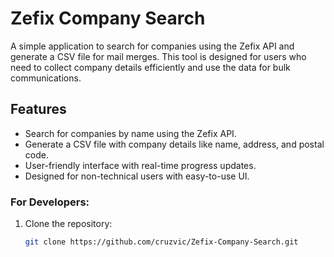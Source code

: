 # Zefix Company Search
A simple application to search for companies using the Zefix API and generate a CSV file for mail merges. 
This tool is designed for users who need to collect company details efficiently and use the data for bulk communications.
## Features
- Search for companies by name using the Zefix API.
- Generate a CSV file with company details like name, address, and postal code.
- User-friendly interface with real-time progress updates.
- Designed for non-technical users with easy-to-use UI.
### For Developers:
1. Clone the repository:
   ```bash
   git clone https://github.com/cruzvic/Zefix-Company-Search.git